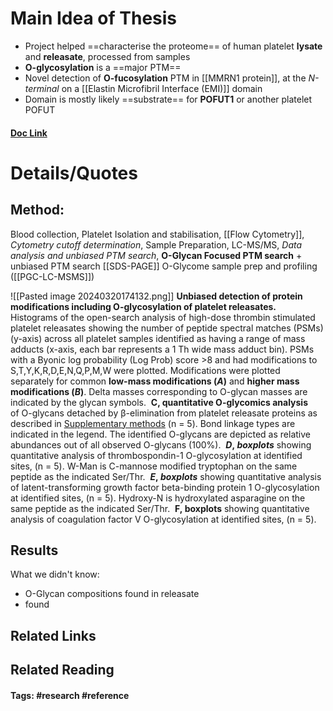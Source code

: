 # Main Idea of Thesis
- Project helped ==characterise the proteome== of human platelet **lysate** and **releasate**, processed from samples
- **O-glycosylation** is a ==major PTM== 
- Novel detection of **O-fucosylation** PTM in [[MMRN1 protein]], at the *N-terminal* on a [[Elastin Microfibril Interface (EMI)]] domain
- Domain is mostly likely ==substrate== for **POFUT1** or another platelet POFUT

#### [Doc Link](https://www.mcponline.org/article/S1535-9476(24)00007-0/fulltext)

# Details/Quotes

## Method: 
Blood collection, Platelet Isolation and stabilisation, [[Flow Cytometry]], *Cytometry cutoff determination*, 
Sample Preparation, LC-MS/MS, *Data analysis and unbiased PTM search*,
**O-Glycan Focused PTM search** + unbiased PTM search
[[SDS-PAGE]]
O-Glycome sample prep and profiling ([[PGC-LC-MSMS]])

![[Pasted image 20240320174132.png]]
**Unbiased detection of protein modifications including O-glycosylation of platelet releasates.** 
Histograms of the open-search analysis of high-dose thrombin stimulated platelet releasates showing the number of peptide spectral matches (PSMs) (y-axis) across all platelet samples identified as having a range of mass adducts (x-axis, each bar represents a 1 Th wide mass adduct bin). PSMs with a Byonic log probability (Log Prob) score >8 and had modifications to S,T,Y,K,R,D,E,N,Q,P,M,W were plotted. Modifications were plotted separately for common **low-mass modifications (_A_)** and **higher mass modifications (_B_)**. Delta masses corresponding to O-glycan masses are indicated by the glycan symbols. 
**C, quantitative O-glycomics analysis** of O-glycans detached by β-elimination from platelet releasate proteins as described in [Supplementary methods](https://www.mcponline.org/article/S1535-9476(24)00007-0/fulltext#appsec1) (n = 5). Bond linkage types are indicated in the legend. The identified O-glycans are depicted as relative abundances out of all observed O-glycans (100%). 
**_D_, _boxplots_** showing quantitative analysis of thrombospondin-1 O-glycosylation at identified sites, (n = 5). W-Man is C-mannose modified tryptophan on the same peptide as the indicated Ser/Thr. 
**_E_, _boxplots_** showing quantitative analysis of latent-transforming growth factor beta-binding protein 1 O-glycosylation at identified sites, (n = 5). Hydroxy-N is hydroxylated asparagine on the same peptide as the indicated Ser/Thr. 
**F, boxplots** showing quantitative analysis of coagulation factor V O-glycosylation at identified sites, (n = 5).

## Results

What we didn't know:
- O-Glycan compositions found in releasate
- found 


## Related Links

## Related Reading



#### Tags: #research #reference 